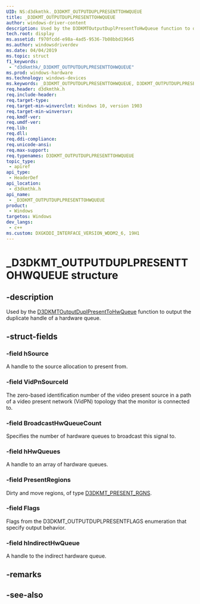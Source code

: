 ```yaml
---
UID: NS:d3dkmthk._D3DKMT_OUTPUTDUPLPRESENTTOHWQUEUE
title: _D3DKMT_OUTPUTDUPLPRESENTTOHWQUEUE
author: windows-driver-content
description: Used by the D3DKMTOutputDuplPresentToHwQueue function to output the duplicate handle of a hardware queue.
tech.root: display
ms.assetid: f970fcdd-e98a-4ad5-9536-7b08bbd19645
ms.author: windowsdriverdev
ms.date: 04/04/2019
ms.topic: struct
f1_keywords:
 - "d3dkmthk/_D3DKMT_OUTPUTDUPLPRESENTTOHWQUEUE"
ms.prod: windows-hardware
ms.technology: windows-devices
ms.keywords: _D3DKMT_OUTPUTDUPLPRESENTTOHWQUEUE, D3DKMT_OUTPUTDUPLPRESENTTOHWQUEUE, 
req.header: d3dkmthk.h
req.include-header:
req.target-type:
req.target-min-winverclnt: Windows 10, version 1903
req.target-min-winversvr:
req.kmdf-ver:
req.umdf-ver:
req.lib:
req.dll:
req.ddi-compliance:
req.unicode-ansi:
req.max-support:
req.typenames: D3DKMT_OUTPUTDUPLPRESENTTOHWQUEUE
topic_type: 
 - apiref
api_type: 
 - HeaderDef
api_location: 
 - d3dkmthk.h
api_name: 
 - _D3DKMT_OUTPUTDUPLPRESENTTOHWQUEUE
product: 
 - Windows
targetos: Windows
dev_langs:
 - c++
ms.custom: DXGKDDI_INTERFACE_VERSION_WDDM2_6, 19H1
---
```


# _D3DKMT_OUTPUTDUPLPRESENTTOHWQUEUE structure

## -description

Used by the [D3DKMTOutputDuplPresentToHwQueue](nf-d3dkmthk-d3dkmtoutputduplpresenttohwqueue.md) function to output the duplicate handle of a hardware queue.

## -struct-fields

### -field hSource

A handle to the source allocation to present from.

### -field VidPnSourceId

The zero-based identification number of the video present source in a path of a video present network (VidPN) topology that the monitor is connected to.

### -field BroadcastHwQueueCount

Specifies the number of hardware queues to broadcast this signal to.

### -field hHwQueues

A handle to an array of hardware queues.

### -field PresentRegions

Dirty and move regions, of type <a href="https://docs.microsoft.com/windows-hardware/drivers/ddi/content/d3dkmthk/ns-d3dkmthk-_d3dkmt_present_rgns">D3DKMT_PRESENT_RGNS</a>.

### -field Flags

Flags from the D3DKMT_OUTPUTDUPLPRESENTFLAGS enumeration that specify output behavior.

### -field hIndirectHwQueue

A handle to the indirect hardware queue.

## -remarks

## -see-also
